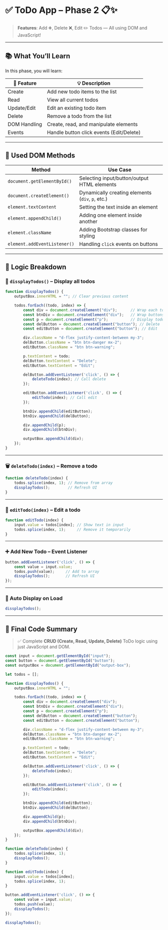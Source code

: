 # ✅ ToDo App – Phase 2 📋✨

> **Features**: Add ➕, Delete ❌, Edit ✏️ Todos — All using DOM and JavaScript!

---

## 📚 What You’ll Learn

In this phase, you will learn:

| 🔧 Feature   | 💡 Description                           |
| ------------ | ---------------------------------------- |
| Create       | Add new todo items to the list           |
| Read         | View all current todos                   |
| Update/Edit  | Edit an existing todo item               |
| Delete       | Remove a todo from the list              |
| DOM Handling | Create, read, and manipulate elements    |
| Events       | Handle button click events (Edit/Delete) |

---

## 🧩 Used DOM Methods

| Method                       | Use Case                                         |
| ---------------------------- | ------------------------------------------------ |
| `document.getElementById()`  | Selecting input/button/output HTML elements      |
| `document.createElement()`   | Dynamically creating elements (`div`, `p`, etc.) |
| `element.textContent`        | Setting the text inside an element               |
| `element.appendChild()`      | Adding one element inside another                |
| `element.className`          | Adding Bootstrap classes for styling             |
| `element.addEventListener()` | Handling `click` events on buttons               |

---

## 🧠 Logic Breakdown

### 🔁 `dissplayTodos()` – Display all todos

```js
function dissplayTodos() {
    outputBox.innerHTML = ""; // Clear previous content

    todos.forEach((todo, index) => {
        const div = document.createElement("div");      // Wrap each todo row
        const btnDiv = document.createElement("div");   // Wrap buttons
        const p = document.createElement("p");          // Display todo text
        const delButton = document.createElement("button"); // Delete
        const editButton = document.createElement("button"); // Edit

        div.className = "d-flex justify-content-between my-3";
        delButton.className = "btn btn-danger mx-2";
        editButton.className = "btn btn-warning";

        p.textContent = todo;
        delButton.textContent = "Delete";
        editButton.textContent = "Edit";

        delButton.addEventListener('click', () => {
            deleteTodo(index); // Call delete
        });

        editButton.addEventListener('click', () => {
            editTodo(index); // Call edit
        });

        btnDiv.appendChild(editButton);
        btnDiv.appendChild(delButton);

        div.appendChild(p);
        div.appendChild(btnDiv);

        outputBox.appendChild(div);
    });
}
```

---

### 🗑️ `deleteTodo(index)` – Remove a todo

```js
function deleteTodo(index) {
    todos.splice(index, 1); // Remove from array
    dissplayTodos();        // Refresh UI
}
```

---

### 📝 `editTodo(index)` – Edit a todo

```js
function editTodo(index) {
    input.value = todos[index]; // Show text in input
    todos.splice(index, 1);     // Remove it temporarily
}
```

---

### ➕ Add New Todo – Event Listener

```js
button.addEventListener('click', () => {
    const value = input.value;
    todos.push(value);     // Add to array
    dissplayTodos();       // Refresh UI
});
```

---

### 🚀 Auto Display on Load

```js
dissplayTodos();
```

---

## 🧪 Final Code Summary

> ✅ Complete **CRUD (Create, Read, Update, Delete)** ToDo logic using just JavaScript and DOM.

```js
const input = document.getElementById("input");
const button = document.getElementById("button");
const outputBox = document.getElementById("output-box");

let todos = [];

function dissplayTodos() {
    outputBox.innerHTML = "";

    todos.forEach((todo, index) => {
        const div = document.createElement("div");
        const btnDiv = document.createElement("div");
        const p = document.createElement("p");
        const delButton = document.createElement("button");
        const editButton = document.createElement("button");

        div.className = "d-flex justify-content-between my-3";
        delButton.className = "btn btn-danger mx-2";
        editButton.className = "btn btn-warning";

        p.textContent = todo;
        delButton.textContent = "Delete";
        editButton.textContent = "Edit";

        delButton.addEventListener('click', () => {
            deleteTodo(index);
        });

        editButton.addEventListener('click', () => {
            editTodo(index);
        });

        btnDiv.appendChild(editButton);
        btnDiv.appendChild(delButton);

        div.appendChild(p);
        div.appendChild(btnDiv);

        outputBox.appendChild(div);
    });
}

function deleteTodo(index) {
    todos.splice(index, 1);
    dissplayTodos();
}

function editTodo(index) {
    input.value = todos[index];
    todos.splice(index, 1);
}

button.addEventListener('click', () => {
    const value = input.value;
    todos.push(value);
    dissplayTodos();
});

dissplayTodos();
```

